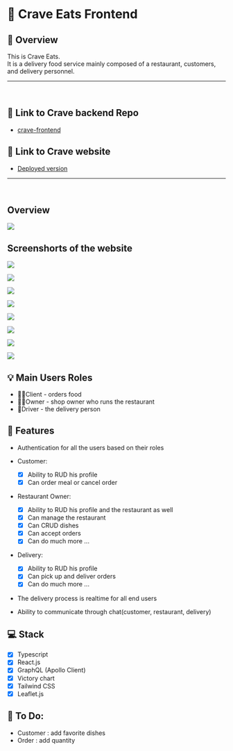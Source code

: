 # 🍔 Crave Eats Frontend

## 📖 Overview

This is Crave Eats.<br />
It is a delivery food service mainly composed of a restaurant, customers, and delivery personnel.<br />

<hr />
<br />

## 🔗 Link to Crave backend Repo

- [crave-frontend](https://github.com/gaelbelami/crave-server)

## 🔗 Link to Crave website

- [Deployed version](https://celebrated-zabaione-7b950c.netlify.app/)

<hr />
<br />

## Overview

![](https://github.com/gaelbelami/crave-frontend/tree/master/screenshots/overview.gif)

## Screenshorts of the website

![](https://github.com/gaelbelami/crave-frontend/tree/master/screenshots/img1.png)

![](https://github.com/gaelbelami/crave-frontend/tree/master/screenshots/img2.png)

![](https://github.com/gaelbelami/crave-frontend/tree/master/screenshots/img3.png)

![](https://github.com/gaelbelami/crave-frontend/tree/master/screenshots/img4.png)

![](https://github.com/gaelbelami/crave-frontend/tree/master/screenshots/img5.png)

![](https://github.com/gaelbelami/crave-frontend/tree/master/screenshots/img6.png)

![](https://github.com/gaelbelami/crave-frontend/tree/master/screenshots/img7.png)

![](https://github.com/gaelbelami/crave-frontend/tree/master/screenshots/img8.png)

## 💡 Main Users Roles

- 🙍‍♂Client - orders food
- 👨‍🍳Owner - shop owner who runs the restaurant
- 🛵Driver - the delivery person
  <br />

## 📃 Features

- Authentication for all the users based on their roles
- Customer:

  - [x] Ability to RUD his profile
  - [x] Can order meal or cancel order

- Restaurant Owner:

  - [x] Ability to RUD his profile and the restaurant as well
  - [x] Can manage the restaurant
  - [x] Can CRUD dishes
  - [x] Can accept orders
  - [x] Can do much more ...

- Delivery:

  - [x] Ability to RUD his profile
  - [x] Can pick up and deliver orders
  - [x] Can do much more ...

- The delivery process is realtime for all end users

- Ability to communicate through chat(customer, restaurant, delivery)

## 💻 Stack

- [x] Typescript
- [x] React.js
- [x] GraphQL (Apollo Client)
- [x] Victory chart
- [x] Tailwind CSS
- [x] Leaflet.js

## 📝 To Do:

- Customer : add favorite dishes
- Order : add quantity
